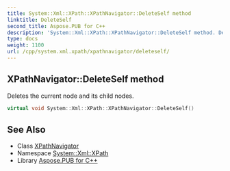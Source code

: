 ```yaml
---
title: System::Xml::XPath::XPathNavigator::DeleteSelf method
linktitle: DeleteSelf
second_title: Aspose.PUB for C++
description: 'System::Xml::XPath::XPathNavigator::DeleteSelf method. Deletes the current node and its child nodes in C++.'
type: docs
weight: 1100
url: /cpp/system.xml.xpath/xpathnavigator/deleteself/
---
```

## XPathNavigator::DeleteSelf method


Deletes the current node and its child nodes.

```cpp
virtual void System::Xml::XPath::XPathNavigator::DeleteSelf()
```


## See Also

* Class [XPathNavigator](../)
* Namespace [System::Xml::XPath](../../)
* Library [Aspose.PUB for C++](../../../)
